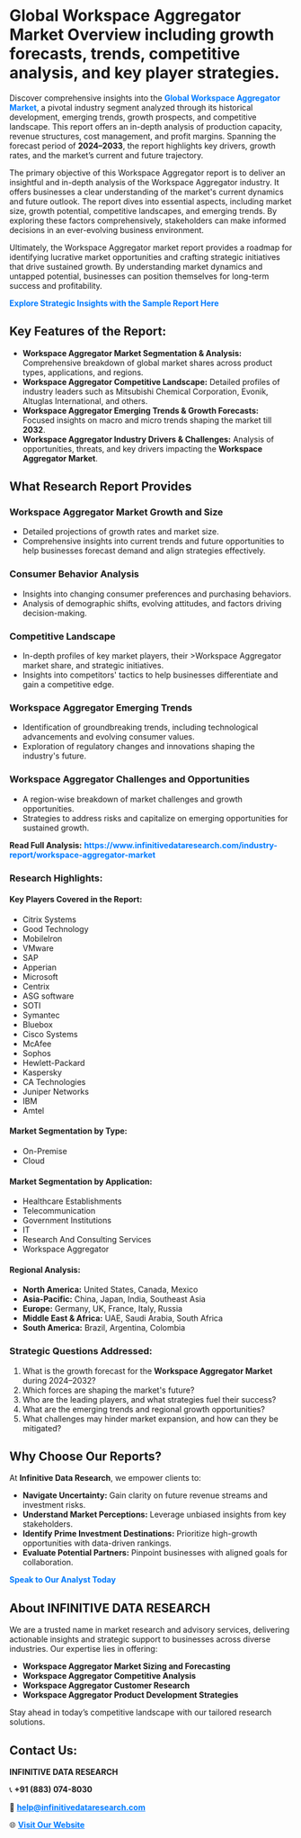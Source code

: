 <h1>Global Workspace Aggregator Market Overview including growth forecasts, trends, competitive analysis, and key player strategies.</h1>
<p>
Discover comprehensive insights into the 
<a href="https://www.infinitivedataresearch.com/industry-report/workspace-aggregator-market" rel="dofollow" style="color: #007BFF; text-decoration: none;"><strong>Global Workspace Aggregator Market</strong></a>, a pivotal industry segment analyzed through its historical development, emerging trends, growth prospects, and competitive landscape. This report offers an in-depth analysis of production capacity, revenue structures, cost management, and profit margins. Spanning the forecast period of <strong>2024–2033</strong>, the report highlights key drivers, growth rates, and the market’s current and future trajectory.
</p>
<p>
The primary objective of this Workspace Aggregator report is to deliver an insightful and in-depth analysis of the Workspace Aggregator industry. It offers businesses a clear understanding of the market's current dynamics and future outlook. The report dives into essential aspects, including market size, growth potential, competitive landscapes, and emerging trends. By exploring these factors comprehensively, stakeholders can make informed decisions in an ever-evolving business environment.
</p>
<p>
Ultimately, the Workspace Aggregator market report provides a roadmap for identifying lucrative market opportunities and crafting strategic initiatives that drive sustained growth. By understanding market dynamics and untapped potential, businesses can position themselves for long-term success and profitability.
</p>
<p>
<a href="https://www.infinitivedataresearch.com/request-sample/reportId=112758" style="color: #007BFF; text-decoration: none;"><strong>Explore Strategic Insights with the Sample Report Here</strong></a>
</p>

<h2>Key Features of the Report:</h2>
<ul>
<li><strong>Workspace Aggregator Market Segmentation & Analysis:</strong> Comprehensive breakdown of global market shares across product types, applications, and regions.</li>
<li><strong>Workspace Aggregator Competitive Landscape:</strong> Detailed profiles of industry leaders such as Mitsubishi Chemical Corporation, Evonik, Altuglas International, and others.</li>
<li><strong>Workspace Aggregator Emerging Trends & Growth Forecasts:</strong> Focused insights on macro and micro trends shaping the market till <strong>2032</strong>.</li>
<li><strong>Workspace Aggregator Industry Drivers & Challenges:</strong> Analysis of opportunities, threats, and key drivers impacting the <strong>Workspace Aggregator Market</strong>.</li>
</ul>

<h2>What Research Report Provides</h2>
<h3>Workspace Aggregator Market Growth and Size</h3>
<ul>
<li>Detailed projections of growth rates and market size.</li>
<li>Comprehensive insights into current trends and future opportunities to help businesses forecast demand and align strategies effectively.</li>
</ul>

<h3>Consumer Behavior Analysis</h3>
<ul>
<li>Insights into changing consumer preferences and purchasing behaviors.</li>
<li>Analysis of demographic shifts, evolving attitudes, and factors driving decision-making.</li>
</ul>

<h3>Competitive Landscape</h3>
<ul>
<li>In-depth profiles of key market players, their >Workspace Aggregator market share, and strategic initiatives.</li>
<li>Insights into competitors' tactics to help businesses differentiate and gain a competitive edge.</li>
</ul>

<h3>Workspace Aggregator Emerging Trends</h3>
<ul>
<li>Identification of groundbreaking trends, including technological advancements and evolving consumer values.</li>
<li>Exploration of regulatory changes and innovations shaping the industry's future.</li>
</ul>

<h3>Workspace Aggregator Challenges and Opportunities</h3>
<ul>
<li>A region-wise breakdown of market challenges and growth opportunities.</li>
<li>Strategies to address risks and capitalize on emerging opportunities for sustained growth.</li>
</ul>
<p><strong>Read Full Analysis:</strong> <a href="https://www.infinitivedataresearch.com/industry-report/workspace-aggregator-market" rel="dofollow" style="color: #007BFF; text-decoration: none;"><strong>https://www.infinitivedataresearch.com/industry-report/workspace-aggregator-market</strong></a></p>
<h3>Research Highlights:</h3>
<h4>Key Players Covered in the Report:</h4>
<ul><li>Citrix Systems</li><li>Good Technology</li><li>MobileIron</li><li>VMware</li><li>SAP</li><li>Apperian</li><li>Microsoft</li><li>Centrix</li><li>ASG software</li><li>SOTI</li><li>Symantec</li><li>Bluebox</li><li>Cisco Systems</li><li>McAfee</li><li>Sophos</li><li>Hewlett-Packard</li><li>Kaspersky</li><li>CA Technologies</li><li>Juniper Networks</li><li>IBM</li><li>Amtel</li></ul>
<h4>Market Segmentation by Type:</h4>
<ul><li>On-Premise</li><li>Cloud</li></ul>
<h4>Market Segmentation by Application:</h4>
<ul><li>Healthcare Establishments</li><li>Telecommunication</li><li>Government Institutions</li><li>IT</li><li>Research And Consulting Services</li><li>Workspace Aggregator</li></ul>

<h4>Regional Analysis:</h4>
<ul>
<li><strong>North America:</strong> United States, Canada, Mexico</li>
<li><strong>Asia-Pacific:</strong> China, Japan, India, Southeast Asia</li>
<li><strong>Europe:</strong> Germany, UK, France, Italy, Russia</li>
<li><strong>Middle East & Africa:</strong> UAE, Saudi Arabia, South Africa</li>
<li><strong>South America:</strong> Brazil, Argentina, Colombia</li>
</ul>

<h3>Strategic Questions Addressed:</h3>
<ol>
<li>What is the growth forecast for the <strong>Workspace Aggregator Market</strong> during 2024–2032?</li>
<li>Which forces are shaping the market's future?</li>
<li>Who are the leading players, and what strategies fuel their success?</li>
<li>What are the emerging trends and regional growth opportunities?</li>
<li>What challenges may hinder market expansion, and how can they be mitigated?</li>
</ol>

<h2>Why Choose Our Reports?</h2>
<p>At <strong>Infinitive Data Research</strong>, we empower clients to:</p>
<ul>
<li><strong>Navigate Uncertainty:</strong> Gain clarity on future revenue streams and investment risks.</li>
<li><strong>Understand Market Perceptions:</strong> Leverage unbiased insights from key stakeholders.</li>
<li><strong>Identify Prime Investment Destinations:</strong> Prioritize high-growth opportunities with data-driven rankings.</li>
<li><strong>Evaluate Potential Partners:</strong> Pinpoint businesses with aligned goals for collaboration.</li>
</ul>
<p><a href="https://www.infinitivedataresearch.com/industry-report/workspace-aggregator-market" rel="dofollow" style="color: #007BFF; text-decoration: none;"><strong>Speak to Our Analyst Today</strong></a></p>

<h2>About INFINITIVE DATA RESEARCH</h2>
<p>We are a trusted name in market research and advisory services, delivering actionable insights and strategic support to businesses across diverse industries. Our expertise lies in offering:</p>
<ul>
<li><strong>Workspace Aggregator Market Sizing and Forecasting</strong></li>
<li><strong>Workspace Aggregator Competitive Analysis</strong></li>
<li><strong>Workspace Aggregator Customer Research</strong></li>
<li><strong>Workspace Aggregator Product Development Strategies</strong></li>
</ul>
<p>Stay ahead in today’s competitive landscape with our tailored research solutions.</p>

<h2>Contact Us:</h2>
<p><strong>INFINITIVE DATA RESEARCH</strong></p>
<p>📞 <strong>+91 (883) 074-8030</strong></p>
<p>📧 <strong><a href="mailto:help@infinitivedataresearch.com" style="color: #007BFF;">help@infinitivedataresearch.com</a></strong></p>
<p>🌐 <strong><a href="https://www.infinitivedataresearch.com" rel="dofollow" style="color: #007BFF;">Visit Our Website</a></strong></p>